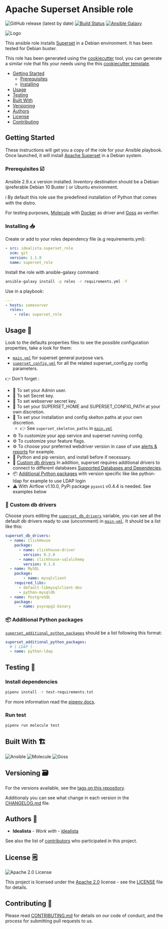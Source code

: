 # Apache Superset Ansible role

![GitHub release (latest by date)](https://img.shields.io/github/v/release/idealista/superset_role?color=%23B62682)
[![Build Status](https://travis-ci.org/idealista/superset_role.png)](https://travis-ci.org/idealista/superset_role) [![Ansible Galaxy](https://img.shields.io/badge/galaxy-idealista.superset_role-B62682.svg)](https://galaxy.ansible.com/idealista/superset_role)

![Logo](https://raw.githubusercontent.com/idealista/superset_role/main/logo.gif)

This ansible role installs [Superset](https://superset.apache.org/) in a Debian environment. It has been tested for Debian buster.

This role has been generated using the [cookiecutter](https://github.com/cookiecutter/cookiecutter) tool, you can generate a similar role that fits your needs using the this [cookiecutter template](https://github.com/idealista/cookiecutter-ansible-role).

- [Getting Started](#getting-started)
  - [Prerequisites](#prerequisites-ballot_box_with_check)
  - [Installing](#Installing-inbox_tray )
- [Usage](#usage-runner)
- [Testing](#testing-test_tube)
- [Built With](#built-with-building_construction)
- [Versioning](#versioning-card_file_box)
- [Authors](#authors-superhero)
- [License](#license-spiral_notepad)
- [Contributing](#contributing-construction_worker)

## Getting Started

These instructions will get you a copy of the role for your Ansible playbook. Once launched, it will install [Apache Superset](https://superset.apache.org/) in a Debian system.

### Prerequisites :ballot_box_with_check:

Ansible 2.9.x.x version installed.
Inventory destination should be a Debian (preferable Debian 10 Buster ) or Ubuntu environment.

ℹ️ By default this role use the predefined installation of Python that comes with the distro.

For testing purposes, [Molecule](https://molecule.readthedocs.io/) with [Docker](https://www.docker.com/) as driver and [Goss](<https://github.com/aelsabbahy/goss>) as verifier.

### Installing :inbox_tray:

Create or add to your roles dependency file (e.g requirements.yml):

```yml
- src: idealista.superset_role
  scm: git
  version: 1.1.0
  name: superset_role
```

Install the role with ansible-galaxy command:

```sh
ansible-galaxy install -p roles -r requirements.yml -f
```

Use in a playbook:

```yml
---
- hosts: someserver
  roles:
    - role: superset_role
```

## Usage :runner:

Look to the defaults properties files to see the possible configuration properties, take a look for them:

- [`main.yml`](./defaults/main/main.yml) for superset general purpose vars.
- [`superset_config.yml`](./defaults/main/superset_config.yml) for all the related superset_config.py config parameters.

👉 Don't forget :

- 🦸 To set your Admin user.
- 🔑 To set Secret key.
- 🔑 To set webserver secret key.
- 📝 To set your SUPERSET_HOME and SUPERSET_CONFIG_PATH at your own discretion.
- 📝 To set your installation and config skelton paths at your own discretion.
  - 👉 See `superset_skeleton_paths` in [`main.yml`](./defaults/main/main.yml)
- ⚙️ To customize your app service and superset running config.
- ⚙️ To customize your feature flags.
- ⚙️ To choose your preferred webdriver version in case of use [alerts & reports](https://superset.apache.org/docs/installation/alerts-reports) for example.
- 🐍 Python and pip version, and install before if necessary.
- 🚙 [Custom db drivers](#blue_car-Custom-db-drivers) In addition, superset requires additional drivers to connect to different databases [Supported Databases and Dependecies](https://superset.apache.org/docs/databases/installing-database-drivers).
- 📦 [Additional Python packages](#package-Additional-Python-packages) with version specific like like python-ldap for example to use LDAP login
- ⚠️ With Airflow v1.10.0, PyPi package `pyasn1` v0.4.4 is needed. See examples below

### :blue_car: Custom db drivers

Choose yours editing the [`superset_db_drivers`](./defaults/main/main.yml) variable, you can see all the default db drivers ready to use (uncomment) in [`main-yml`](./defaults/main/main.yml). It should be a list like this:

```yml
superset_db_drivers:
  - name: ClickHouse
    package:
      - name: clickhouse-driver
        version: 0.2.0
      - name: clickhouse-sqlalchemy
        version: 0.1.6
  - name: MySQL
    package:
        - name: mysqlclient
    required_libs:
      - default-libmysqlclient-dev
      - python-mysqldb
  - name: PostgreSQL
    package:
      - name: psycopg2-binary
```

### :package: Additional Python packages

[`superset_additional_python_packages`](./defaults/main/main.yml) should be a list following this format:

```yml
superset_additional_python_packages:
  # [ LDAP ]
  - name: python-ldap
```

## Testing :test_tube:

### Install dependencies

```sh
pipenv install -r test-requirements.txt
```

For more information read the [pipenv docs](ipenv-fork.readthedocs.io/en/latest/).

### Run test

```sh
pipenv run molecule test
```

## Built With :building_construction:

![Ansible](https://img.shields.io/badge/ansible-2.9.21-green.svg)
![Molecule](https://img.shields.io/badge/molecule-3.0.6-green.svg)
![Goss](https://img.shields.io/badge/goss-0.3.9-green.svg)

## Versioning :card_file_box:

For the versions available, see the [tags on this repository](https://github.com/idealista/superset_role/tags).

Additionaly you can see what change in each version in the [CHANGELOG.md](CHANGELOG.md) file.

## Authors :superhero:

- **Idealista** - *Work with* - [idealista](https://github.com/idealista)

See also the list of [contributors](https://github.com/idealista/superset_role/contributors) who participated in this project.

## License :spiral_notepad:

![Apache 2.0 License](https://img.shields.io/hexpm/l/plug.svg)

This project is licensed under the [Apache 2.0](https://www.apache.org/licenses/LICENSE-2.0) license - see the [LICENSE](LICENSE) file for details.


## Contributing :construction_worker:

Please read [CONTRIBUTING.md](.github/CONTRIBUTING.md) for details on our code of conduct, and the process for submitting pull requests to us.
